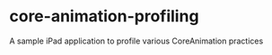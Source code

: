 core-animation-profiling
========================

A sample iPad application to profile various CoreAnimation practices
